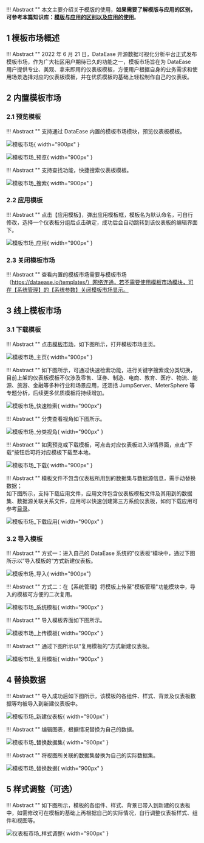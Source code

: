 
!!! Abstract ""
    本文主要介绍关于模版的使用，**如果需要了解模版与应用的区别，可参考本篇知识库：[模版与应用的区别以及应用的使用](https://kb.fit2cloud.com/?p=211)**。

## 1 模板市场概述

!!! Abstract ""
    2022 年 6 月 21 日，DataEase 开源数据可视化分析平台正式发布模板市场，作为广大社区用户期待已久的功能之一，模板市场旨在为 DataEase 用户提供专业、美观、拿来即用的仪表板模板，方便用户根据自身的业务需求和使用场景选择对应的仪表板模板，并在优质模板的基础上轻松制作自己的仪表板。

## 2 内置模板市场

### 2.1 预览模板

!!! Abstract ""
    支持通过 DataEase 内置的模板市场模块，预览仪表板模板。

![模板市场](../img/template_market/模板市场.png){ width="900px" }

![模板市场_预览](../img/template_market/模板市场_预览.png){ width="900px" }

!!! Abstract ""
    支持查找功能，快捷搜索仪表板模板。

![模板市场_搜索](../img/template_market/模板市场_搜索.png){ width="900px" }

### 2.2 应用模板

!!! Abstract ""
    点击【应用模板】，弹出应用模板框，模板名为默认命名，可自行修改，选择一个仪表板分组后点击确定，成功后会自动跳转到该仪表板的编辑界面下。

![模板市场_应用](../img/template_market/模板市场_应用.png){ width="900px" }

### 2.3 关闭模板市场

!!! Abstract ""
    查看内置的模板市场需要与模板市场（https://dataease.io/templates/）网络连通，若不需要使用模板市场模块，可在【系统管理】的【系统参数】关闭模板市场显示。

## 3 线上模板市场

### 3.1 下载模板

!!! Abstract ""
    点击[模板市场](https://dataease.io/templates/)，如下图所示，打开模板市场主页。

![模板市场_主页](../img/template_market/模板市场_主页.png){ width="900px" }

!!! Abstract ""
    如下图所示，可通过快速检索功能，进行关键字搜索或分类切换，目前上架的仪表板模板不仅涉及零售、证券、制造、电商、教育、医疗、物流、能源、旅游、金融等多种行业和场景应用，还涵括 JumpServer、MeterSphere 等专题分析，后续更多优质模板将持续增加。

![模板市场_快速检索](../img/template_market/模板市场_快速检索.png){ width="900px"}

!!! Abstract ""
    分类查看视角如下图所示。

![模板市场_分类视角](../img/template_market/模板市场_分类视角.png){ width="900px" }

!!! Abstract ""
    如需预览或下载模板，可点击对应仪表板进入详情界面，点击”下载“按钮后可将对应模板下载至本地。

![模板市场_下载](../img/template_market/模板市场_下载.png){ width="900px" }

!!! Abstract ""
    模板文件不包含仪表板所用到的数据集与数据源信息，需手动替换数据；  
    如下图所示，支持下载应用文件，应用文件包含仪表板模板文件及其用到的数据集、数据源关联关系文件，应用可以快速创建第三方系统仪表板，如何下载应用可参考[目录](../user_manual/app_template_market.md)。

![模板市场_下载应用](../img/template_market/模板市场_下载应用.png){ width="900px" }

### 3.2 导入模板

!!! Abstract ""
    方式一：进入自己的 DataEase 系统的”仪表板“模块中，通过下图所示以”导入模板的“方式新建仪表板。

![模板市场_导入](../img/template_market/模板市场_导入.png){ width="900px"}

!!! Abstract ""
    方式二：在【系统管理】将模板上传至"模板管理"功能模块中，导入的模板可方便的二次复用。

![模板市场_系统模板](../img/template_market/模板市场_系统模板.png){ width="900px" }

!!! Abstract ""
    导入模板界面如下图所示。

![模板市场_上传模板](../img/template_market/模板市场_上传模板.png){ width="900px" }

!!! Abstract ""
    通过下图所示以“复用模板的”方式新建仪表板。

![模板市场_复用模板](../img/template_market/模板市场_复用模板.png){ width="900px" }

## 4 替换数据

!!! Abstract ""
    导入成功后如下图所示，该模板的各组件、样式、背景及仪表板数据等均被导入到新建仪表板中。

![模板市场_新建仪表板](../img/template_market/模板市场_新建仪表板.png){ width="900px" }

!!! Abstract ""
    编辑图表，根据情况替换为自己的数据。

![模板市场_替换数据集](../img/template_market/模板市场_替换数据集.png){ width="900px" }

!!! Abstract ""
    将视图所关联的数据集替换为自己的实际数据集。

![模板市场_替换数据](../img/template_market/模板市场_替换数据.png){ width="900px" }

## 5 样式调整（可选）

!!! Abstract ""
    如下图所示，模板的各组件、样式、背景已带入到新建的仪表板中，如需修改可在模板的基础上再根据自己的实际情况，自行调整仪表板样式、组件和视图等。

![仪表板市场_样式调整](../img/template_market/仪表板市场_样式调整.png){ width="900px" }